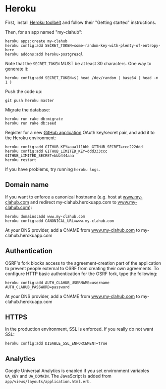 Heroku
===============

First, install [Heroku toolbelt](https://toolbelt.heroku.com/) and follow their
"Getting started" instructions.

Then, for an app named "my-clahub":

    heroku apps:create my-clahub
    heroku config:add SECRET_TOKEN=some-random-key-with-plenty-of-entropy-here
    heroku addons:add heroku-postgresql

Note that the `SECRET_TOKEN` MUST be at least 30 characters. One way to generate it:

    heroku config:add SECRET_TOKEN=$( head /dev/random | base64 | head -n 1 )

Push the code up:

    git push heroku master

Migrate the database:

    heroku run rake db:migrate
    heroku run rake db:seed

Register for a new [GitHub application](https://github.com/settings/applications/new)
OAuth key/secret pair, and add it to the Heroku environment:

    heroku config:add GITHUB_KEY=aaa111bbb GITHUB_SECRET=ccc222ddd
    heroku config:add GITHUB_LIMITED_KEY=ddd333ccc GITHUB_LIMITED_SECRET=bbb444aaa
    heroku restart

If you have problems, try running `heroku logs`.

Domain name
------------------

If you want to enforce a canonical hostname (e.g. host at www.my-clahub.com and
redirect my-clahub.herokuapp.com to www.my-clahub.com):

    heroku domains:add www.my-clahub.com
    heroku config:add CANONICAL_URL=www.my-clahub.com

At your DNS provider, add a CNAME from www.my-clahub.com to my-clahub.herokuapp.com

Authentication
--------------

OSRF's fork blocks access to the agreement-creation part of the application to prevent people external to OSRF from creating their own agreements. To configure HTTP basic authentication for the OSRF fork, type the following:

    heroku config:add AUTH_CLAHUB_USERNAME=username AUTH_CLAHUB_PASSWORD=password

At your DNS provider, add a CNAME from www.my-clahub.com to my-clahub.herokuapp.com

HTTPS
------------------

In the production environment, SSL is enforced.  If you really do not want SSL:

    heroku config:add DISABLE_SSL_ENFORCEMENT=true

Analytics
------------------

Google Universal Analytics is enabled if you set environment variables `UA_KEY`
and `UA_DOMAIN`.  The JavaScript is added from
`app/views/layouts/application.html.erb`.
